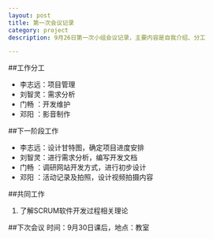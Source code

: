 ```yaml
---
layout: post
title: 第一次会议记录
category: project
description: 9月26日第一次小组会议记录，主要内容是自我介绍、分工

---
```


##工作分工
- 李志远：项目管理
- 刘智灵：需求分析
- 门畅  ：开发维护
- 邓阳  ：影音制作

##下一阶段工作
- 李志远：设计甘特图，确定项目进度安排
- 刘智灵：进行需求分析，编写开发文档
- 门畅  ：调研网站开发方式，进行初步设计
- 邓阳  ：活动记录及拍照，设计视频拍摄内容

##共同工作
1. 了解SCRUM软件开发过程相关理论

##下次会议
时间：9月30日课后，地点：教室